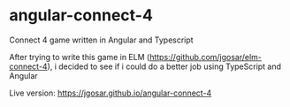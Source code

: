 # angular-connect-4
Connect 4 game written in Angular and Typescript

After trying to write this game in ELM (https://github.com/jgosar/elm-connect-4), i decided to see if i could do a better job using TypeScript and Angular

Live version: https://jgosar.github.io/angular-connect-4
